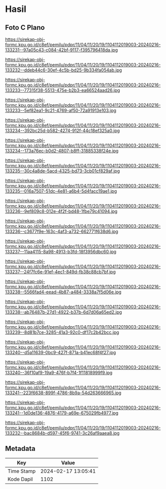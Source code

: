 # Hasil

## Foto C Plano

https://sirekap-obj-formc.kpu.go.id/c8ef/pemilu/pdpr/11/04/11/20/19/1104112019003-20240216-133231--97a05c43-c084-42bf-9117-f395796418da.jpg

https://sirekap-obj-formc.kpu.go.id/c8ef/pemilu/pdpr/11/04/11/20/19/1104112019003-20240216-133232--ddeb44c6-30ef-4c5b-bd25-9b334fa054ab.jpg

https://sirekap-obj-formc.kpu.go.id/c8ef/pemilu/pdpr/11/04/11/20/19/1104112019003-20240216-133233--77315f38-5513-475e-b2b3-ea66524aad26.jpg

https://sirekap-obj-formc.kpu.go.id/c8ef/pemilu/pdpr/11/04/11/20/19/1104112019003-20240216-133233--5ef82ea1-9c21-4769-af50-72a91913e103.jpg

https://sirekap-obj-formc.kpu.go.id/c8ef/pemilu/pdpr/11/04/11/20/19/1104112019003-20240216-133234--392bc25d-b582-4274-912f-44c18ef325a0.jpg

https://sirekap-obj-formc.kpu.go.id/c8ef/pemilu/pdpr/11/04/11/20/19/1104112019003-20240216-133234--173a76ec-b0d2-4807-b8ff-31885338f24e.jpg

https://sirekap-obj-formc.kpu.go.id/c8ef/pemilu/pdpr/11/04/11/20/19/1104112019003-20240216-133235--30c4a8de-5acd-4325-bd73-3cb01cf829af.jpg

https://sirekap-obj-formc.kpu.go.id/c8ef/pemilu/pdpr/11/04/11/20/19/1104112019003-20240216-133235--016a7507-51dc-4e81-a6b4-5d4facc19ae1.jpg

https://sirekap-obj-formc.kpu.go.id/c8ef/pemilu/pdpr/11/04/11/20/19/1104112019003-20240216-133236--9ef809c8-012e-4f2f-bd48-1fbe79c41094.jpg

https://sirekap-obj-formc.kpu.go.id/c8ef/pemilu/pdpr/11/04/11/20/19/1104112019003-20240216-133236--c3677f9e-163c-4af3-a732-662771f638d6.jpg

https://sirekap-obj-formc.kpu.go.id/c8ef/pemilu/pdpr/11/04/11/20/19/1104112019003-20240216-133237--11aa4115-8a98-4913-b3fd-18f3956dbc60.jpg

https://sirekap-obj-formc.kpu.go.id/c8ef/pemilu/pdpr/11/04/11/20/19/1104112019003-20240216-133237--24f7fc6e-91ef-4ec1-849d-fb38c88cb7bf.jpg

https://sirekap-obj-formc.kpu.go.id/c8ef/pemilu/pdpr/11/04/11/20/19/1104112019003-20240216-133238--5566fad4-eead-4b87-a484-3338a7f5d06e.jpg

https://sirekap-obj-formc.kpu.go.id/c8ef/pemilu/pdpr/11/04/11/20/19/1104112019003-20240216-133238--ab76487b-27d1-4922-b37b-6d7d06a65ed2.jpg

https://sirekap-obj-formc.kpu.go.id/c8ef/pemilu/pdpr/11/04/11/20/19/1104112019003-20240216-133239--8d81b7ce-3285-41a3-92c0-df17c2b42bcc.jpg

https://sirekap-obj-formc.kpu.go.id/c8ef/pemilu/pdpr/11/04/11/20/19/1104112019003-20240216-133240--d5a11639-0bc9-427f-871a-b41ec68f4f27.jpg

https://sirekap-obj-formc.kpu.go.id/c8ef/pemilu/pdpr/11/04/11/20/19/1104112019003-20240216-133240--36f10af9-19a9-476f-b7f4-1f11818999f9.jpg

https://sirekap-obj-formc.kpu.go.id/c8ef/pemilu/pdpr/11/04/11/20/19/1104112019003-20240216-133241--223f6638-899f-4786-8b9a-54d263666965.jpg

https://sirekap-obj-formc.kpu.go.id/c8ef/pemilu/pdpr/11/04/11/20/19/1104112019003-20240216-133241--1d0de136-4876-4179-a69e-675029fb4977.jpg

https://sirekap-obj-formc.kpu.go.id/c8ef/pemilu/pdpr/11/04/11/20/19/1104112019003-20240216-133232--bac8684b-d597-45f6-9741-3c26af9aaea8.jpg


## Metadata

| Key        | Value               |
| ---------- | ------------------- |
| Time Stamp | 2024-02-17 13:05:41 |
| Kode Dapil | 1102                |



